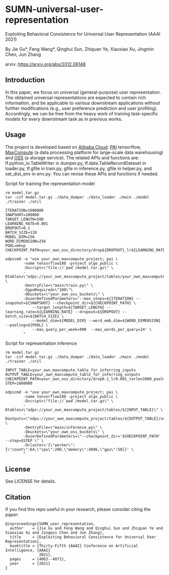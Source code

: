 # SUMN-universal-user-representation

Exploiting Behavioral Consistence for Universal User Representation (AAAI 2021)

By Jie Gu*, Feng Wang*, Qinghui Sun, Zhiquan Ye, Xiaoxiao Xu, Jingmin Chen, Jun Zhang

arxiv: https://arxiv.org/abs/2012.06146

## Introduction
In this paper, we focus on universal (general-purpose) user representation. The obtained universal representations are expected to contain rich information, and be applicable to various downstream applications without further modifications (e.g., user preference prediction and user profiling). Accordingly, we can be free from the heavy work of training task-specific models for every downstream task as in previous works.

## Usage
The project is developed based on [Alibaba Cloud](https://www.alibabacloud.com/help/en/): [PAI](https://www.alibabacloud.com/product/machine-learning) tensorflow, [MaxCompute](https://www.alibabacloud.com/product/maxcompute) (a data processing platform for large-scale data warehousing) and [OSS](https://www.alibabacloud.com/product/object-storage-service) (a storage service). 
The related APIs and functions are: tf.python_io.TableWriter in dumper.py, tf.data.TableRecordDataset in loader.py, tf.gfile in train.py, gfile in inference.py, gfile in helper.py, and set_dist_env in env.py. You can revise these APIs and functions if needed. 

Script for training the representation model
```
rm model.tar.gz
tar -czf model.tar.gz ./data_dumper ./data_loader ./main ./model ./trainer ./util

ITERATION=1000000
SNAPSHOT=100000
TARGET_LENGTH=500
LEARNING_RATE=0.001
DROPOUT=0.1
BATCH_SIZE=128
MODEL_DIM=256
WORD_DIMENSION=256
POOL=mhop
CHECKPOINT_PATH=your_own_oss_directory/drop${DROPOUT}_lr${LEARNING_RATE}_tarlen${TARGET_LENGTH}_pool${POOL}_dim256_mlp512_b${BATCH_SIZE}

odpscmd -e "use your_own_maxcompute_project; pai \
        -name tensorflow180 -project algo_public \
        -Dscript=\"file://`pwd`/model.tar.gz\" \
        -Dtables=\"odps://your_own_maxcompute_project/tables/your_own_maxcompute_table_for_model_training\" \
        -DentryFile=\"main/train.py\" \
        -DgpuRequired=\"100\"\
        -Dbuckets=\"your_own_oss_buckets\" \
        -DuserDefinedParameters='--max_steps=${ITERATION} --snapshot=${SNAPSHOT} --checkpoint_dir=${CHECKPOINT_PATH} \
            --target_length=${TARGET_LENGTH} --learning_rate=${LEARNING_RATE} --dropout=${DROPOUT} --batch_size=${BATCH_SIZE} \
            --model_dim=${MODEL_DIM} --word_emb_dim=${WORD_DIMENSION} --pooling=${POOL} \
            --max_query_per_week=900  --max_words_per_query=24' \
        "
```

Script for representation inference
```
rm model.tar.gz
tar -czf model.tar.gz ./data_dumper ./data_loader ./main ./model ./trainer ./util

INPUT_TABLE=your_own_maxcompute_table_for_inferring_inputs
OUTPUT_TABLE=your_own_maxcompute_table_for_inferring_outputs
CHECKPOINT_PATH=your_own_oss_directory/drop0.1_lr0.001_tarlen1000_poolmax_dim256_mlp512_b128/
STEP=1000000

odpscmd -e "use your_own_maxcompute_project; pai \
        -name tensorflow180 -project algo_public \
        -Dscript=\"file://`pwd`/model.tar.gz\" \
        -Dtables=\"odps://your_own_maxcompute_project/tables/${INPUT_TABLE}\" \
        -Doutputs=\"odps://your_own_maxcompute_project/tables/${OUTPUT_TABLE}/version=drop0.1_lr0.001_tarlen1000_poolmax_dim256_mlp512_b128_100w\" \
        -DentryFile=\"main/inference.py\" \
        -Dbuckets=\"your_own_oss_buckets\" \
        -DuserDefinedParameters=\"--checkpoint_dir='$CHECKPOINT_PATH' --step=$STEP \" \
        -Dcluster='{\"worker\":{\"count\":64,\"cpu\":200,\"memory\":4096,\"gpu\":50}}' \
        "
```

## License
See LICENSE for details.

## Citation
If you find this repo useful in your research, please consider citing the paper:
```
@inproceedings{SUMN_user_representation,
  author    = {Jie Gu and Feng Wang and Qinghui Sun and Zhiquan Ye and Xiaoxiao Xu and Jingmin Chen and Jun Zhang},
  title     = {Exploiting Behavioral Consistence for Universal User Representation},
  booktitle = {Thirty-Fifth {AAAI} Conference on Artificial Intelligence, {AAAI}
               2021},
  pages     = {4063--4071},
  year      = {2021}
}
```
